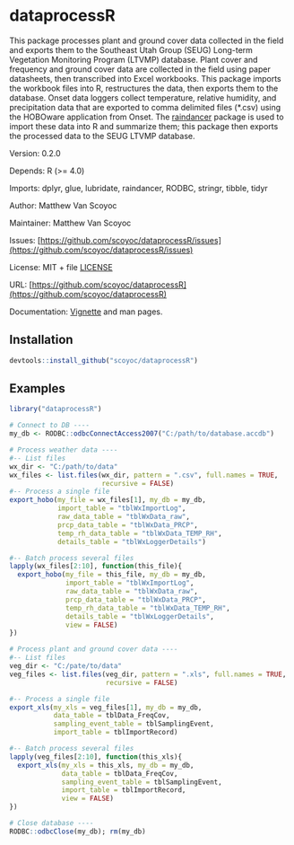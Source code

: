 # dataprocessR

This package processes plant and ground cover data collected in the field and exports them to the Southeast Utah Group (SEUG) Long-term Vegetation Monitoring Program (LTVMP) database. 
Plant cover and frequency and ground cover data are collected in the field using paper datasheets, then transcribed into Excel workbooks. 
This package imports the workbook files into R, restructures the data, then exports them to the database.
Onset data loggers collect temperature, relative humidity, and precipitation data that are exported to comma delimited files (*.csv) using the HOBOware application from Onset. 
The [raindancer](https://github.com/scoyoc/raindancer) package is used to import these data into R and summarize them; this package then exports the processed data to the SEUG LTVMP database.

Version: 0.2.0

Depends: R (>= 4.0)

Imports: dplyr, glue, lubridate, raindancer, RODBC, stringr, tibble, tidyr

Author: Matthew Van Scoyoc

Maintainer: Matthew Van Scoyoc

Issues: [https://github.com/scoyoc/dataprocessR/issues](https://github.com/scoyoc/dataprocessR/issues)

License: MIT + file [LICENSE](https://github.com/scoyoc/dataprocessR/blob/master/LICENSE.md)

URL: [https://github.com/scoyoc/dataprocessR](https://github.com/scoyoc/dataprocessR)

Documentation: [Vignette](https://github.com/scoyoc/dataprocessR/blob/master/doc/dataprocessR_pdf.pdf) and man pages.

## Installation

``` r
devtools::install_github("scoyoc/dataprocessR")
```

## Examples
``` r
library("dataprocessR")

# Connect to DB ----
my_db <- RODBC::odbcConnectAccess2007("C:/path/to/database.accdb")

# Process weather data ----
#-- List files
wx_dir <- "C:/path/to/data"
wx_files <- list.files(wx_dir, pattern = ".csv", full.names = TRUE,
                       recursive = FALSE)
#-- Process a single file
export_hobo(my_file = wx_files[1], my_db = my_db,
            import_table = "tblWxImportLog",
            raw_data_table = "tblWxData_raw",
            prcp_data_table = "tblWxData_PRCP",
            temp_rh_data_table = "tblWxData_TEMP_RH",
            details_table = "tblWxLoggerDetails")

#-- Batch process several files
lapply(wx_files[2:10], function(this_file){
  export_hobo(my_file = this_file, my_db = my_db,
              import_table = "tblWxImportLog",
              raw_data_table = "tblWxData_raw",
              prcp_data_table = "tblWxData_PRCP",
              temp_rh_data_table = "tblWxData_TEMP_RH",
              details_table = "tblWxLoggerDetails",
              view = FALSE)
})

# Process plant and ground cover data ----
#-- List files
veg_dir <- "C:/pate/to/data"
veg_files <- list.files(veg_dir, pattern = ".xls", full.names = TRUE, 
                        recursive = FALSE)

#-- Process a single file
export_xls(my_xls = veg_files[1], my_db = my_db,
           data_table = tblData_FreqCov,
           sampling_event_table = tblSamplingEvent,
           import_table = tblImportRecord)

#-- Batch process several files
lapply(veg_files[2:10], function(this_xls){
  export_xls(my_xls = this_xls, my_db = my_db,
             data_table = tblData_FreqCov,
             sampling_event_table = tblSamplingEvent,
             import_table = tblImportRecord,
             view = FALSE)
})

# Close database ----
RODBC::odbcClose(my_db); rm(my_db)
```

